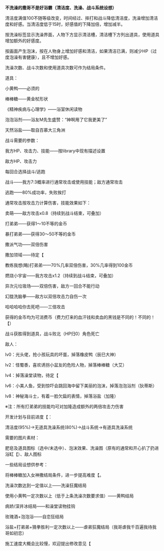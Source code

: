 **不洗澡的撒哥不是好浴霸（清洁度、洗澡、战斗系统设想）**

清洁度满值100不随等级改变，时间经过、摔打和战斗降低清洁度，洗澡增加清洁度和好感。当清洁度低于15时，好感值的下降加倍，增加减半。

按洗澡标签显示洗澡界面，人物下方显示清洁槽，清洁槽下方列出道具，使用道具增加额外的好感度。

按画面产生泡沫，按在人物身上增加好感和清洁，如果清洁已满，则减少HP（过度泡澡有害健康），且不增加好感。

洗澡次数、战斗次数和使用道具次数可作为结局条件。


道具：

小黄鸭——必须的

棒棒糖——黄金杖形状

《精神疾病与心理学》——浴室休闲读物

泡泡浴剂——浴友M先生盛赞：“神啊用了它我更美了”

天然浴盐——取自百慕大三角洲


战斗需要的参数：

我方HP、攻击力、技能——按library中现有描述设置

敌方HP、攻击力

每回合选择战斗/逃跑

战斗——我方7:3概率进行通常攻击或使用技能；敌方通常攻击

逃跑——80%成功率，失败挨打

通常攻击按攻击力计算伤害，技能效果如下：

卖萌——敌方攻击x0.8（持续到战斗结束，可叠加）

打弟弟——获得1～10不等的金币

暴打弟弟——获得30～50不等的金币

撒派气功——双倍伤害

撒加领域——待定【

教练我想(略)打弟弟——70%几率双倍伤害，30%几率得到100金币

燃烧小宇宙——我方攻击x1.2（持续到战斗结束，可叠加）

异次元垃圾场——双倍伤害，敌方一回合不能行动

幻胧洗脑拳——敌方以双倍攻击力自伤一次

哈哈哈哈你去死吧——三倍攻击

获得的金币均为可消费币（费力打来的血汗钱和卖血的黑钱是不同的！不同的！【）

战斗获胜得到道具，战斗败北（HP归0）角色死亡


敌人：

lv0：光头佬，抢小孩玩具的坏蛋，掉落橡皮鸭（辰巳大神）

lv2：怪蜀黍，喜欢诱拐小盆友的危险人物，掉落棒棒糖（大艾）

lv4：掉落澡堂读物，待定【

lv6：小美人鱼，受到惊吓会跳回海中留下美丽的泡沫，掉落泡泡浴剂（狄蒂斯）

lv8：神秘海斗士，有着一脸欠扁的表情，掉落浴盐（加隆）

※注：所有打弟弟的技能均可对加隆造成额外的两倍攻击力伤害


开发计划与目前进度【：

清洁度(95%)→无道具洗澡系统(80%)→战斗系统→有道具洗澡系统


需要的图片素材：

肥皂及道具图标（选中/未选中）、泡沫效果、洗澡图（原有的通常和开心扒了扔进浴缸【）、敌人图标


一些结局设想供参考：

将棒棒糖加入女神撒结局条件，进一步提高难度【。

洗澡次数达到一定值以上——洗澡狂魔结局

使用小黄鸭一定次数以上（低于上条洗澡次数要求值）——黄鸭结局

病娇/深井冰结局——和澡堂读物挂钩

玫瑰酒+泡泡浴——自恋狂结局

浴盐+打弟弟+猜拳胜利一定次数以上——虐弟狂魔结局（我哥虐我千百遍我待我哥如初恋）


施工速度大概会比较慢，欢迎提出修改意见【